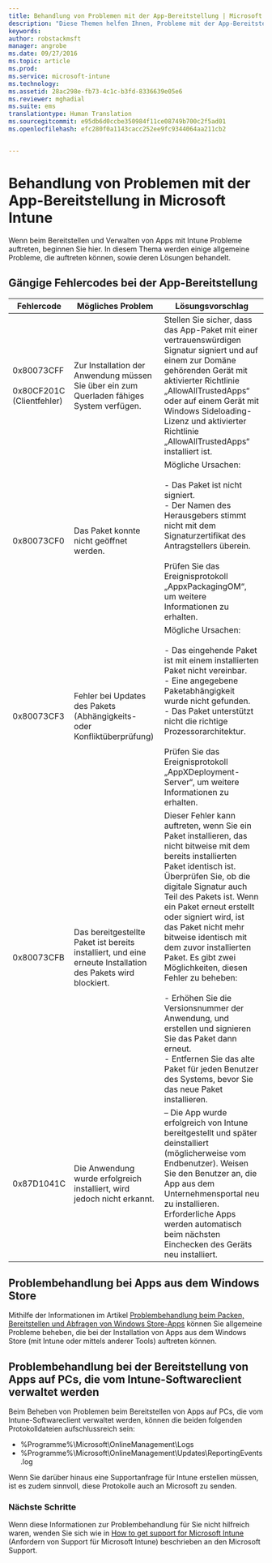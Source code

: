 ```yaml
---
title: Behandlung von Problemen mit der App-Bereitstellung | Microsoft Intune
description: "Diese Themen helfen Ihnen, Probleme mit der App-Bereitstellung mit Microsoft Intune zu lösen."
keywords: 
author: robstackmsft
manager: angrobe
ms.date: 09/27/2016
ms.topic: article
ms.prod: 
ms.service: microsoft-intune
ms.technology: 
ms.assetid: 28ac298e-fb73-4c1c-b3fd-8336639e05e6
ms.reviewer: mghadial
ms.suite: ems
translationtype: Human Translation
ms.sourcegitcommit: e95db6d0ccbe350984f11ce08749b700c2f5ad01
ms.openlocfilehash: efc280f0a1143cacc252ee9fc9344064aa211cb2


---
```


# Behandlung von Problemen mit der App-Bereitstellung in Microsoft Intune
Wenn beim Bereitstellen und Verwalten von Apps mit Intune Probleme auftreten, beginnen Sie hier. In diesem Thema werden einige allgemeine Probleme, die auftreten können, sowie deren Lösungen behandelt.

## Gängige Fehlercodes bei der App-Bereitstellung

|Fehlercode|Mögliches Problem|Lösungsvorschlag|
|--------------|--------------------|------------------------|
|0x80073CFF<br /><br />0x80CF201C (Clientfehler)|Zur Installation der Anwendung müssen Sie über ein zum Querladen fähiges System verfügen.|Stellen Sie sicher, dass das App-Paket mit einer vertrauenswürdigen Signatur signiert und auf einem zur Domäne gehörenden Gerät mit aktivierter Richtlinie „AllowAllTrustedApps“ oder auf einem Gerät mit Windows Sideloading-Lizenz und aktivierter Richtlinie „AllowAllTrustedApps“ installiert ist.|
|0x80073CF0|Das Paket konnte nicht geöffnet werden.|Mögliche Ursachen:<br /><br />-   Das Paket ist nicht signiert.<br />-   Der Namen des Herausgebers stimmt nicht mit dem Signaturzertifikat des Antragstellers überein.<br /><br />Prüfen Sie das Ereignisprotokoll „AppxPackagingOM“, um weitere Informationen zu erhalten.|
|0x80073CF3|Fehler bei Updates des Pakets (Abhängigkeits- oder Konfliktüberprüfung)|Mögliche Ursachen:<br /><br />-   Das eingehende Paket ist mit einem installierten Paket nicht vereinbar.<br />-   Eine angegebene Paketabhängigkeit wurde nicht gefunden.<br />-   Das Paket unterstützt nicht die richtige Prozessorarchitektur.<br /><br />Prüfen Sie das Ereignisprotokoll „AppXDeployment-Server“, um weitere Informationen zu erhalten.|
|0x80073CFB|Das bereitgestellte Paket ist bereits installiert, und eine erneute Installation des Pakets wird blockiert.|Dieser Fehler kann auftreten, wenn Sie ein Paket installieren, das nicht bitweise mit dem bereits installierten Paket identisch ist. Überprüfen Sie, ob die digitale Signatur auch Teil des Pakets ist. Wenn ein Paket erneut erstellt oder signiert wird, ist das Paket nicht mehr bitweise identisch mit dem zuvor installierten Paket. Es gibt zwei Möglichkeiten, diesen Fehler zu beheben:<br /><br />-   Erhöhen Sie die Versionsnummer der Anwendung, und erstellen und signieren Sie das Paket dann erneut.<br />-   Entfernen Sie das alte Paket für jeden Benutzer des Systems, bevor Sie das neue Paket installieren.|
|0x87D1041C|Die Anwendung wurde erfolgreich installiert, wird jedoch nicht erkannt.|– Die App wurde erfolgreich von Intune bereitgestellt und später deinstalliert (möglicherweise vom Endbenutzer). Weisen Sie den Benutzer an, die App aus dem Unternehmensportal neu zu installieren. Erforderliche Apps werden automatisch beim nächsten Einchecken des Geräts neu installiert.|

## Problembehandlung bei Apps aus dem Windows Store

Mithilfe der Informationen im Artikel [Problembehandlung beim Packen, Bereitstellen und Abfragen von Windows Store-Apps](https://msdn.microsoft.com/library/windows/desktop/hh973484.aspx) können Sie allgemeine Probleme beheben, die bei der Installation von Apps aus dem Windows Store (mit Intune oder mittels anderer Tools) auftreten können.

## Problembehandlung bei der Bereitstellung von Apps auf PCs, die vom Intune-Softwareclient verwaltet werden
Beim Beheben von Problemen beim Bereitstellen von Apps auf PCs, die vom Intune-Softwareclient verwaltet werden, können die beiden folgenden Protokolldateien aufschlussreich sein:
- %Programme%\Microsoft\OnlineManagement\Logs
- %Programme%\Microsoft\OnlineManagement\Updates\ReportingEvents.log

Wenn Sie darüber hinaus eine Supportanfrage für Intune erstellen müssen, ist es zudem sinnvoll, diese Protokolle auch an Microsoft zu senden.


### Nächste Schritte
Wenn diese Informationen zur Problembehandlung für Sie nicht hilfreich waren, wenden Sie sich wie in [How to get support for Microsoft Intune](how-to-get-support-for-microsoft-intune.md) (Anfordern von Support für Microsoft Intune) beschrieben an den Microsoft Support.



<!--HONumber=Oct16_HO2-->


